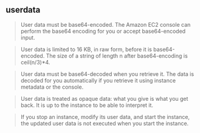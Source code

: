 


userdata
--

>User data must be base64-encoded. The Amazon EC2 console can perform the base64 encoding for you or accept base64-encoded input.

>User data is limited to 16 KB, in raw form, before it is base64-encoded. The size of a string of length n after base64-encoding is ceil(n/3)*4.

>User data must be base64-decoded when you retrieve it. The data is decoded for you automatically if you retrieve it using instance metadata or the console.

>User data is treated as opaque data: what you give is what you get back. It is up to the instance to be able to interpret it.

>If you stop an instance, modify its user data, and start the instance, the updated user data is not executed when you start the instance.
